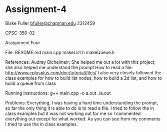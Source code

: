 # Assignment-4

Blake Fuller bfuller@chapman.edu 2312459

CPSC-350-02

Assignment Four

File: README.md main.cpp makeList.h makeQueue.h

References:
Audrey Bichelmeir: She helped me out a lot with this project, she also helped me understand the prompt
How to read a file: http://www.cplusplus.com/doc/tutorial/files/
I also very closely followed the class examples for how to build list nodes, how to build a 2d list, and how to build a queue from class

Running instructions: g++ main.cpp -o a.out ./a.out

Problems: Everything, I was having a hard time understanding the prompt, so far the only thing it is able to do is to read a file. I tried to follow the in class examples but it was not working out for me so I commented everything out except for what worked. As you can see from my comments I tried to use the in class examples.
